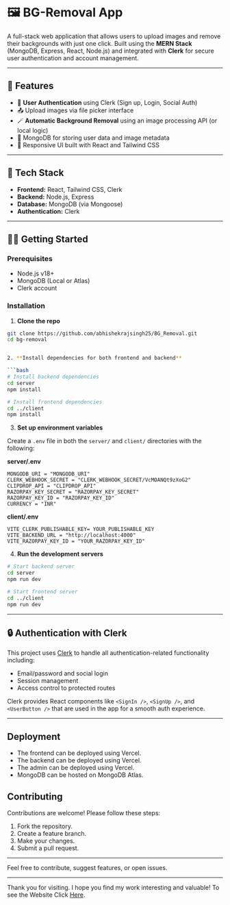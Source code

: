 # 🖼️ BG-Removal App

A full-stack web application that allows users to upload images and remove their backgrounds with just one click. Built using the **MERN Stack** (MongoDB, Express, React, Node.js) and integrated with **Clerk** for secure user authentication and account management.

---

## 🚀 Features

- 🔐 **User Authentication** using Clerk (Sign up, Login, Social Auth)
- 📤 Upload images via file picker interface
- 🪄 **Automatic Background Removal** using an image processing API (or local logic)
- 💾 MongoDB for storing user data and image metadata
- 📱 Responsive UI built with React and Tailwind CSS

---

## 🧰 Tech Stack

- **Frontend:** React, Tailwind CSS, Clerk
- **Backend:** Node.js, Express
- **Database:** MongoDB (via Mongoose)
- **Authentication:** Clerk

---

## 🧑‍💻 Getting Started

### Prerequisites

- Node.js v18+
- MongoDB (Local or Atlas)
- Clerk account

### Installation

1. **Clone the repo**

```bash
git clone https://github.com/abhishekrajsingh25/BG_Removal.git
cd bg-removal


2. **Install dependencies for both frontend and backend**

```bash
# Install backend dependencies
cd server
npm install

# Install frontend dependencies
cd ../client
npm install
```

3. **Set up environment variables**

Create a `.env` file in both the `server/` and `client/` directories with the following:

**server/.env**
```env
MONGODB_URI = "MONGODB_URI"
CLERK_WEBHOOK_SECRET = "CLERK_WEBHOOK_SECRET/VcMOANQt9zXoG2"
CLIPDROP_API = "CLIPDROP_API"
RAZORPAY_KEY_SECRET = "RAZORPAY_KEY_SECRET"
RAZORPAY_KEY_ID = "RAZORPAY_KEY_ID"
CURRENCY = "INR"
```

**client/.env**
```env
VITE_CLERK_PUBLISHABLE_KEY= YOUR_PUBLISHABLE_KEY
VITE_BACKEND_URL = "http://localhost:4000"
VITE_RAZORPAY_KEY_ID = "YOUR_RAZORPAY_KEY_ID"
```

4. **Run the development servers**

```bash
# Start backend server
cd server
npm run dev

# Start frontend server
cd ../client
npm run dev
```

---

## 🔒 Authentication with Clerk

This project uses [Clerk](https://clerk.dev) to handle all authentication-related functionality including:

- Email/password and social login
- Session management
- Access control to protected routes

Clerk provides React components like `<SignIn />`, `<SignUp />`, and `<UserButton />` that are used in the app for a smooth auth experience.

---

## Deployment

- The frontend can be deployed using Vercel.
- The backend can be deployed using Vercel.
- The admin can be deployed using Vercel.
- MongoDB can be hosted on MongoDB Atlas.

## Contributing

Contributions are welcome! Please follow these steps:

1. Fork the repository.
2. Create a feature branch.
3. Make your changes.
4. Submit a pull request.

---

Feel free to contribute, suggest features, or open issues.

---

Thank you for visiting. I hope you find my work interesting and valuable! To see the Website Click <a href="https://bg-removal-abhishekrajsingh.vercel.app" >Here</a>. 
